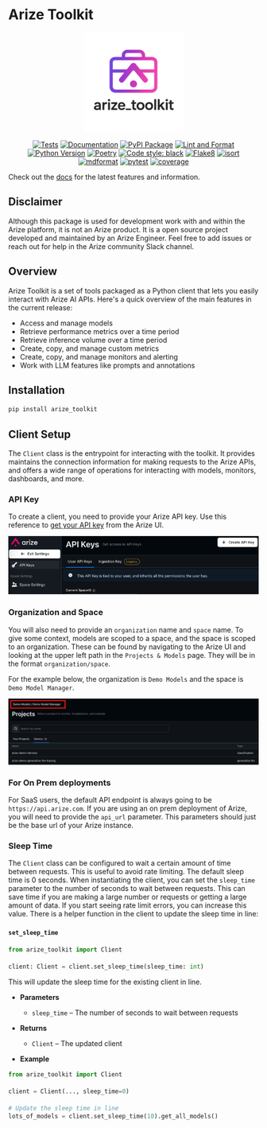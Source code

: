 # Arize Toolkit

<div align="center">
  <img src="docs_site/docs/images/logos/arize_toolkit_v2.png" alt="Arize Toolkit Logo" width="200"/>
</div>

<div align="center">

[![Tests](https://github.com/duncankmckinnon/arize_toolkit/actions/workflows/test.yml/badge.svg)](https://github.com/duncankmckinnon/arize_toolkit/actions/workflows/test.yml)
[![Documentation](https://github.com/duncankmckinnon/arize_toolkit/actions/workflows/docs.yml/badge.svg)](https://github.com/duncankmckinnon/arize_toolkit/actions/workflows/docs.yml)
[![PyPI Package](https://github.com/duncankmckinnon/arize_toolkit/actions/workflows/publish.yml/badge.svg)](https://github.com/duncankmckinnon/arize_toolkit/actions/workflows/publish.yml)
[![Lint and Format](https://github.com/duncankmckinnon/arize_toolkit/actions/workflows/lint.yml/badge.svg)](https://github.com/duncankmckinnon/arize_toolkit/actions/workflows/lint.yml)
[![Python Version](https://img.shields.io/badge/python-3.9%20%7C%203.10%20%7C%203.11%20%7C%203.12-blue)](https://www.python.org)
[![Poetry](https://img.shields.io/badge/poetry-1.0+-blueviolet)](https://python-poetry.org)
[![Code style: black](https://img.shields.io/badge/code%20style-black-000000.svg)](https://github.com/psf/black)
[![Flake8](https://img.shields.io/badge/flake8-7.2.0-blue)](https://flake8.pycqa.org)
[![isort](https://img.shields.io/badge/isort-5.13.2-blue)](https://pycqa.github.io/isort)
[![mdformat](https://img.shields.io/badge/mdformat-0.7.22-blue)](https://mdformat.readthedocs.io)
[![pytest](https://img.shields.io/badge/pytest-latest-blue)](https://docs.pytest.org)
[![coverage](https://img.shields.io/badge/coverage-latest-blue)](https://coverage.readthedocs.io)

</div>

Check out the [docs](https://duncankmckinnon.github.io/arize_toolkit) for the latest features and information.

## Disclaimer

Although this package is used for development work with and within the Arize platform, it is not an Arize product.
It is a open source project developed and maintained by an Arize Engineer. Feel free to add issues or reach out for help in the Arize community Slack channel.

## Overview

Arize Toolkit is a set of tools packaged as a Python client that lets you easily interact with Arize AI APIs.
Here's a quick overview of the main features in the current release:

- Access and manage models
- Retrieve performance metrics over a time period
- Retrieve inference volume over a time period
- Create, copy, and manage custom metrics
- Create, copy, and manage monitors and alerting
- Work with LLM features like prompts and annotations

## Installation

```bash
pip install arize_toolkit
```

## Client Setup

The `Client` class is the entrypoint for interacting with the toolkit. It provides maintains the connection information for making requests to the Arize APIs, and offers a wide range of operations for interacting with models, monitors, dashboards, and more.

### API Key

To create a client, you need to provide your Arize API key. Use this reference to [get your API key](https://docs.arize.com/arize/reference/authentication-and-security/api-keys) from the Arize UI.

![Arize UI Path](docs_site/docs/images/api_key_ref.png)

### Organization and Space

You will also need to provide an `organization` name and `space` name. To give some context, models are scoped to a space, and the space is scoped to an organization. These can be found by navigating to the Arize UI and looking at the upper left path in the `Projects & Models` page. They will be in the format `organization/space`.

For the example below, the organization is `Demo Models` and the space is `Demo Model Manager`.

![Arize UI Path](docs_site/docs/images/path_ref.png)

### For On Prem deployments

For SaaS users, the default API endpoint is always going to be `https://api.arize.com`.
If you are using an on prem deployment of Arize, you will need to provide the `api_url` parameter.
This parameters should just be the base url of your Arize instance.

### Sleep Time

The `Client` class can be configured to wait a certain amount of time between requests. This is useful to avoid rate limiting.
The default sleep time is 0 seconds. When instantiating the client, you can set the `sleep_time` parameter to the number of seconds to wait between requests. This can save time if you are making a large number or requests or getting a large amount of data. If you start seeing rate limit errors, you can increase this value. There is a helper function in the client to update the sleep time in line:

#### `set_sleep_time`

```python
from arize_toolkit import Client

client: Client = client.set_sleep_time(sleep_time: int)
```

This will update the sleep time for the existing client in line.

- **Parameters**

  - `sleep_time` – The number of seconds to wait between requests

- **Returns**

  - `Client` – The updated client

- **Example**

```python
from arize_toolkit import Client

client = Client(..., sleep_time=0)

# Update the sleep time in line
lots_of_models = client.set_sleep_time(10).get_all_models()
```

